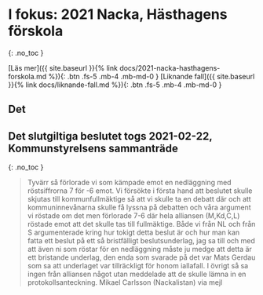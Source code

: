 # I fokus: 2021 Nacka, Hästhagens förskola
{: .no_toc }

[Läs mer]({{ site.baseurl }}{% link docs/2021-nacka-hasthagens-forskola.md %}){: .btn .fs-5 .mb-4 .mb-md-0 }
[Liknande fall]({{ site.baseurl }}{% link docs/liknande-fall.md %}){: .btn .fs-5 .mb-4 .mb-md-0 }


## Det 

## Det slutgiltiga beslutet togs 2021-02-22, Kommunstyrelsens sammanträde
{: .no_toc }

> Tyvärr så förlorade vi som kämpade emot en nedläggning med röstsiffrorna 7 för -6 emot. Vi försökte i första hand att beslutet skulle skjutas till kommunfullmäktige så att vi skulle ta en debatt där och att kommuninnevånarna skulle få lyssna på debatten och våra argument vi röstade om det men förlorade 7-6 där hela alliansen (M,Kd,C,L) röstade emot att det skulle tas till fullmäktige. 
> Både vi från NL och från S argumenterade kring hur tokigt detta beslut är och hur man kan fatta ett beslut på ett så bristfälligt beslutsunderlag, jag sa till och med att även ni som röstar för en nedläggning måste ju medge att detta är ett bristande underlag, den enda som svarade på det var Mats Gerdau som sa att underlaget var tillräckligt för honom iallafall. I övrigt så sa ingen från alliansen något utan meddelade att de skulle lämna in en protokollsanteckning.
> Mikael Carlsson (Nackalistan) via mejl
